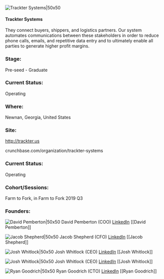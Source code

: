 

![Trackter Systems|50x50](https://res.cloudinary.com/crunchbase-production/image/upload/d1vvkvwx2liwzbrbt3c8)

#### Trackter Systems
They connect buyers, shippers, and logistics partners. Our system automates communications between these stakeholders in order to reduce phone calls, emails, and repetitive data entry and to ultimately enable all parties to generate higher profit margins.

### Stage: 
Pre-seed - Graduate 

### Current Status: 
Operating

### Where:
Newnan, Georgia, United States

### Site:
http://trackter.us



crunchbase.com/organization/trackter-systems

### Current Status: 
Operating

### Cohort/Sessions: 
Farm to Fork, in Farm to Fork 2019 Q3

### Founders: 

![David Pemberton|50x50](https://s3.amazonaws.com/techstars/default-user-avatar@2x.png) David Pemberton (COO) [LinkedIn](https://linkedin.com/in/david-bravo-garc%C3%ADa-95a56b7a) [[David Pemberton]]

![Jacob Shepherd|50x50](https://apimg.techstars.com/connect/images/image_files/5d3ef1d0a36c117dd8000809/original/Headshot_Mini.png) Jacob Shepherd (CFO) [LinkedIn](https://linkedin.com/in/jnshep) [[Jacob Shepherd]]

![Josh Whitlock|50x50]() Josh Whitlock (CEO) [LinkedIn](https://linkedin.com/in/josh-whitlock-5700a678) [[Josh Whitlock]]

![Josh Whitlock|50x50]() Josh Whitlock (CEO) [LinkedIn](https://) [[Josh Whitlock]]

![Ryan Goodrich|50x50](http://s3.amazonaws.com/ts-accel-connect-uploads/images/image_files/5da9231734a60d317b000026/original/2DDEE01C-4333-4C13-A11A-C32F557CD895.jpeg) Ryan Goodrich (CTO) [LinkedIn](https://linkedin.com/in/ryan-goodrich-1947b849) [[Ryan Goodrich]]


